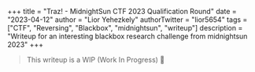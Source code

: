 +++
title = "Traz! - MidnightSun CTF 2023 Qualification Round"
date = "2023-04-12"
author = "Lior Yehezkely"
authorTwitter = "lior5654"
tags = ["CTF", "Reversing", "Blackbox", "midnightsun", "writeup"]
description = "Writeup for an interesting blackbox research challenge from midnightsun 2023"
+++

> This writeup is a WIP (Work In Progress) 🔨
